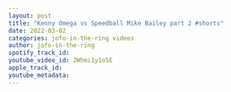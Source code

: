 ```yaml
---
layout: post
title: "Kenny Omega vs Speedball Mike Bailey part 2 #shorts"
date: 2022-03-02
categories: jofo-in-the-ring videos
author: jofo-in-the-ring
spotify_track_id: 
youtube_video_id: 2Whmi1y1o5E
apple_track_id: 
youtube_metadata: 
---
```

